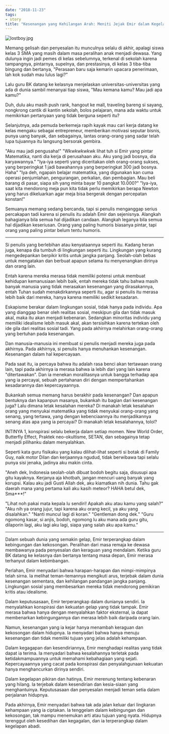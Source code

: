 ```yaml
---
date: "2018-11-23"
tags:
- story
title: "Kesenangan yang Kehilangan Arah: Meniti Jejak Emir dalam Kegelapan"
---
```


![lostboy.jpg](https://catatankemalasan.files.wordpress.com/2023/07/lostboy.jpg)

Memang gelisah dan penyesalan itu munculnya selalu di akhir, apalagi siswa kelas 3 SMA yang masih dalam masa peralihan anak menjadi dewasa. Yang dulunya ingin jadi pemes di kelas sebelumnya, terkenal di sekolah karena tampangnya, pintarnya, supelnya, dan prestasinya, di kelas 3 tiba-tiba bingung dan bertanya, "Perasaan baru saja kemarin upacara penerimaan, lah kok sudah mau lulus lagi?"

Lalu guru BK datang ke kelasnya menjelaskan universitas-universitas yang ada di dunia sambil menanyai tiap siswa, "Mau kemana kamu? Mau jadi apa kamu?"

Duh, dulu aku masih push rank, hangout ke mall, traveling bareng si sayang, nongkrong cantik di kantin sekolah, bolos pelajaran, mana ada waktu untuk memikirkan pertanyaan yang tidak berguna seperti itu?

Selanjutnya, ada pemuda berkemeja rapih kayak mau cari kerja datang ke kelas mengaku sebagai entrepreneur, memberikan motivasi seputar bisnis, punya uang banyak, dan sebagainya, lantas orang-orang yang sadar telah lupa tujuannya itu langsung bersorak gembira.

"Aku mau jadi pengusaha!"
"Wkwkwkwkwk lihat tuh si Emir yang pintar Matematika, nanti dia kerja di perusahaan aku. Aku yang jadi bosnya, dia karyawannya."
"Iya-iya seperti yang diceritakan oleh orang-orang sukses, yang berperingkat 1 jadi bawahannya yang berperingkat 300 jadi bosnya. Haha"
"Iya deh, ngapain belajar matematika, yang digunakan kan cuma operasi penjumlahan, pengurangan, perkalian, dan pembagian. Mau beli barang di pasar, siapa sih yang minta bayar 10 pangkat 10.000?"
"Iya-iya, saat kita mendorong meja pun kita tidak perlu memikirkan berapa Newton yang harus dikeluarkan agar meja bisa bergerak dengan percepatan konstan!"

Semuanya memang sedang bercanda, tapi si penulis menganggap serius percakapan tadi karena si penulis itu adalah Emir dan sejenisnya. Alangkah bahagianya bila semua hal dijadikan candaan. Alangkah leganya bila semua hal dijadikan keseriusan. Orang yang paling humoris biasanya pintar, tapi orang yang paling pintar belum tentu humoris.

------------------------------------------------

Si penulis yang berlebihan atau kenyataannya seperti itu. Kadang heran juga, kenapa dia tumbuh di lingkungan seperti itu. Lingkungan yang kurang mengedepankan berpikir kritis untuk jangka panjang. Seolah-olah bebas untuk mengatakan dan berbuat apapun selama itu menyenangkan dirinya dan orang lain.

Entah karena mereka merasa tidak memiliki potensi untuk membuat kehidupan kemanusiaan lebih baik, entah mereka tidak tahu bahwa masih banyak manusia yang tidak merasakan kesenangan yang dirasakannya, entah Tuhan sudah menakdirkannya seperti itu, agar si penulis itu merasa lebih baik dari mereka, hanya karena memiliki sedikit kesadaran.

Eskapisme berakar dalam lingkungan sosial, tidak hanya pada individu. Apa yang dianggap benar oleh realitas sosial, meskipun gila dan tidak masuk akal, maka itu akan menjadi kebenaran. Sedangkan minoritas individu yang memiliki idealisme lebih masuk akal, akan tersisihkan karena tertekan oleh ide gila dari realitas sosial tadi. Yang pada akhirnya melahirkan orang-orang yang bertuhan pada kesenangan.

Dan manusia-manusia ini membuat si penulis menjadi mereka juga pada akhirnya. Pada akhirnya, si penulis hanya menuhankan kesenangan. Kesenangan dalam hal kepercayaan.

Pada saat itu, ia percaya bahwa itu adalah rasa benci akan tertawaan orang lain, tapi pada akhirnya ia merasa bahwa ia lebih dari yang lain karena "ditertawakan". Dan ia menekan moralitasnya untuk bangga terhadap apa yang ia percayai, sebuah pertahanan diri dengan mempertahankan kesadarannya dan kepercayaannya.

Bukankah semua memang harus berakhir pada kesenangan? Dan apapun bentuknya dan kapanpun masanya, bukankah itu bagian dari kesenangan juga? Lalu dimana letak kesalahan mereka? Di manakah letak kesalahan orang yang menyukai matematika yang tidak menyukai orang-orang yang senang, yang tertawa, yang dengan kebenciaannya itu menjadikannya senang atas apa yang ia percayai? Di manakah letak kesalahannya, tolol?

INTINYA 1, konspirasi selalu bekerja dalam setiap momen. New World Order, Butterfly Effect, Praktek neo-okultisme, SETAN, dan sebagainya tetap menjadi pilihanku dalam menyalahkan.

Seperti kata guru fisikaku yang kalau dilihat-lihat seperti si botak di Family Guy, naik motor Dilan dan kerjaannya ngudud, tidak berwibawa tapi selalu punya sisi jenaka, jadinya aku makin cinta.

"Aneh dek, Indonesia seolah-olah dibuat bodoh begitu saja, disusupi apa gitu kayaknya. Kerjanya aja khotbah, jangan mencuri uang banyak yang korupsi. Kalau aku jadi Gusti Allah dek, aku kiamatkan nih dunia. Tahu gak daerah mana yang pertama kali aku kasih meteor? HAHA betul dek, Sma***!"

"Lihat noh pakai mata kepala lu sendiri! Apakah aku atau kamu yang salah?"
"Aku nih ya orang jujur, tapi karena aku orang kecil, ya aku yang disalahkan."
"Nanti muncul lagi di koran."
"Gentleman dong dek."
"Guru ngomong kasar, si anjis, bodoh, ngomong lu aku mana ada guru gitu, dilaporin lagi, aku lagi aku lagi, siapa yang salah aku apa kamu."

--- 

Dalam sebuah dunia yang semakin gelap, Emir terperangkap dalam kebingungan dan kekosongan. Peralihan dari masa remaja ke dewasa membawanya pada penyesalan dan keraguan yang mendalam. Ketika guru BK datang ke kelasnya dan bertanya tentang masa depan, Emir merasa terhanyut dalam kebimbangan.

Perlahan, Emir menyadari bahwa harapan-harapan dan mimpi-mimpinya telah sirna. Ia melihat teman-temannya mengikuti arus, terjebak dalam dunia kesenangan sementara, dan kehilangan pandangan jangka panjang. Lingkungan sosial yang membesarkan mereka tidak mendorong pemikiran kritis atau idealisme.

Dalam keputusasaan, Emir terperangkap dalam dunianya sendiri. Ia menyalahkan konspirasi dan kekuatan gelap yang tidak tampak. Emir merasa bahwa hanya dengan menyalahkan faktor eksternal, ia dapat membenarkan kebingungannya dan merasa lebih baik daripada orang lain.

Namun, kesenangan yang ia kejar hanya menambah keraguan dan kekosongan dalam hidupnya. Ia menyadari bahwa hanya menuju kesenangan dan tidak memiliki tujuan yang jelas adalah kehampaan.

Dalam kegagapan dan kesendiriannya, Emir menghadapi realitas yang tidak dapat ia terima. Ia menyadari bahwa kesalahannya terletak pada ketidakmampuannya untuk memahami kebahagiaan yang sejati. Kepercayaannya yang cacat pada konspirasi dan penyalahgunaan kekuatan hanya menghancurkan dirinya sendiri.

Dalam kegelapan pikiran dan hatinya, Emir merenung tentang kebenaran yang hilang. Ia terjebak dalam kesendirian dan kesia-siaan yang menghantuinya. Keputusasaan dan penyesalan menjadi teman setia dalam perjalanan hidupnya.

Pada akhirnya, Emir menyadari bahwa tak ada jalan keluar dari lingkaran kehampaan yang ia ciptakan. Ia tenggelam dalam kebingungan dan kekosongan, tak mampu menemukan arti atau tujuan yang nyata. Hidupnya terenggut oleh kesedihan dan kegagalan, dan ia terperangkap dalam kegelapan abadi.